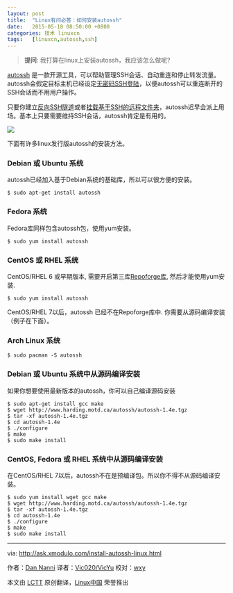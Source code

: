 ```yaml
---
layout: post
title:	"Linux有问必答：如何安装autossh"
date:	2015-05-18 08:50:00 +0800 
categories:	技术 linuxcn 
tags:	[linuxcn,autossh,ssh]
---
```




> 
> **提问**: 我打算在linux上安装autossh，我应该怎么做呢?
> 
> 
> 


[autossh](http://www.harding.motd.ca/autossh/) 是一款开源工具，可以帮助管理SSH会话、自动重连和停止转发流量。autossh会假定目标主机已经设定[无密码SSH登陆](/article-5444-1.html)，以便autossh可以重连断开的SSH会话而不用用户操作。


只要你建立[反向SSH隧道](http://xmodulo.com/access-linux-server-behind-nat-reverse-ssh-tunnel.html)或者[挂载基于SSH的远程文件夹](http://xmodulo.com/how-to-mount-remote-directory-over-ssh-on-linux.html)，autossh迟早会派上用场。基本上只要需要维持SSH会话，autossh肯定是有用的。


![](/Asserts/Images//attachment/album/201505/17/215215bc3pbceqljuqehue.jpg)


下面有许多linux发行版autossh的安装方法。


### Debian 或 Ubuntu 系统


autossh已经加入基于Debian系统的基础库，所以可以很方便的安装。



```
$ sudo apt-get install autossh 

```

### Fedora 系统


Fedora库同样包含autossh包，使用yum安装。



```
$ sudo yum install autossh 

```

### CentOS 或 RHEL 系统


CentOS/RHEL 6 或早期版本, 需要开启第三库[Repoforge库](http://xmodulo.com/how-to-set-up-rpmforge-repoforge-repository-on-centos.html), 然后才能使用yum安装.



```
$ sudo yum install autossh 

```

CentOS/RHEL 7以后，autossh 已经不在Repoforge库中. 你需要从源码编译安装（例子在下面）。


### Arch Linux 系统



```
$ sudo pacman -S autossh 

```

### Debian 或 Ubuntu 系统中从源码编译安装


如果你想要使用最新版本的autossh，你可以自己编译源码安装



```
$ sudo apt-get install gcc make
$ wget http://www.harding.motd.ca/autossh/autossh-1.4e.tgz
$ tar -xf autossh-1.4e.tgz
$ cd autossh-1.4e
$ ./configure
$ make
$ sudo make install 

```

### CentOS, Fedora 或 RHEL 系统中从源码编译安装


在CentOS/RHEL 7以后，autossh不在是预编译包。所以你不得不从源码编译安装。



```
$ sudo yum install wget gcc make
$ wget http://www.harding.motd.ca/autossh/autossh-1.4e.tgz
$ tar -xf autossh-1.4e.tgz
$ cd autossh-1.4e
$ ./configure
$ make
$ sudo make install 

```



---


via: <http://ask.xmodulo.com/install-autossh-linux.html>


作者：[Dan Nanni](http://ask.xmodulo.com/author/nanni) 译者：[Vic020/VicYu](http://vicyu.net) 校对：[wxy](https://github.com/wxy)


本文由 [LCTT](https://github.com/LCTT/TranslateProject) 原创翻译，[Linux中国](https://linux.cn/) 荣誉推出
